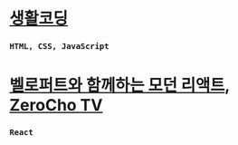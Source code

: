 # [생활코딩](https://opentutorials.org/course/1)
### `HTML, CSS, JavaScript`

# [벨로퍼트와 함께하는 모던 리액트](https://react.vlpt.us/), [ZeroCho TV](https://www.youtube.com/channel/UCp-vBtwvBmDiGqjvLjChaJw)
### `React`
